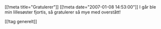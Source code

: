 [[!meta  title="Gratulerer"]]
[[!meta  date="2007-01-08 14:53:00"]]
I går ble min lillesøster fjortis, så gratulerer så mye med overstått!

[[!tag  generelt]]